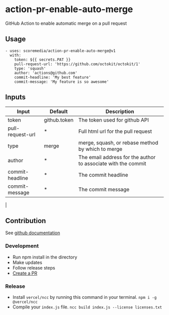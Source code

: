 # action-pr-enable-auto-merge
GitHub Action to enable automatic merge on a pull request

## Usage

```
- uses: scoremedia/action-pr-enable-auto-merge@v1
  with:
    token: ${{ secrets.PAT }}
    pull-request-url: 'https://github.com/octokit/octokit/1'
    type: 'squash'
    author: 'actions@github.com'
    commit-headline: 'My best feature'
    commit-message: 'My feature is so awesome'
```

## Inputs


| Input | Default | Description |
--- | --- | ---
| token | github.token | The token used for github API |
| pull-request-url | * | Full html url for the pull request |
| type | merge | merge, squash, or rebase method by which to merge |
| author | * | The email address for the author to associate with the commit |
| commit-headline | * | The commit headline |
| commit-message | * | The commit message |
|

## Contribution

See [github documentation](https://docs.github.com/en/actions/creating-actions/creating-a-javascript-action#commit-tag-and-push-your-action-to-github)

### Development

- Run npm install in the directory
- Make updates
- Follow release steps
- [Create a PR](https://github.com/scoremedia/action-pr-enable-auto-merge/pulls)

### Release

- Install `vercel/ncc` by running this command in your terminal. `npm i -g @vercel/ncc`
- Compile your `index.js` file. `ncc build index.js --license licenses.txt`

